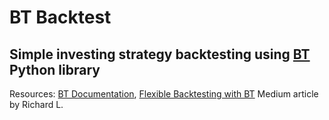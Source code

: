 # BT Backtest
## Simple investing strategy backtesting using [BT](https://pmorissette.github.io/bt/#what-is-bt) Python library
Resources: [BT Documentation](https://pmorissette.github.io/bt/#what-is-bt), [Flexible Backtesting with BT](https://medium.com/@richardhwlin/flexible-backtesting-with-bt-7295c0dde5dd) Medium article by Richard L.
